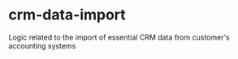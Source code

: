 # crm-data-import
Logic related to the import of essential CRM data from customer's accounting systems
